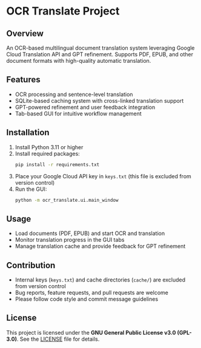 # OCR Translate Project

## Overview
An OCR-based multilingual document translation system leveraging Google Cloud Translation API and GPT refinement. Supports PDF, EPUB, and other document formats with high-quality automatic translation.

## Features
- OCR processing and sentence-level translation  
- SQLite-based caching system with cross-linked translation support  
- GPT-powered refinement and user feedback integration  
- Tab-based GUI for intuitive workflow management

## Installation
1. Install Python 3.11 or higher  
2. Install required packages:  
   ```bash
   pip install -r requirements.txt
   ```
3. Place your Google Cloud API key in `keys.txt` (this file is excluded from version control)  
4. Run the GUI:  
   ```bash
   python -m ocr_translate.ui.main_window
   ```

## Usage
- Load documents (PDF, EPUB) and start OCR and translation  
- Monitor translation progress in the GUI tabs  
- Manage translation cache and provide feedback for GPT refinement

## Contribution
- Internal keys (`keys.txt`) and cache directories (`cache/`) are excluded from version control  
- Bug reports, feature requests, and pull requests are welcome  
- Please follow code style and commit message guidelines

## License
This project is licensed under the **GNU General Public License v3.0 (GPL-3.0)**. See the [LICENSE](LICENSE) file for details.
